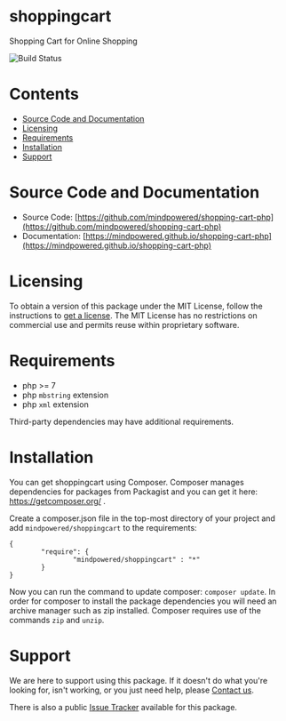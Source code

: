
shoppingcart
============
Shopping Cart for Online Shopping

![Build Status](https://mindpowered.dev/assets/images/github-badges/build-passing.svg)

Contents
========

* [Source Code and Documentation](#source-code-and-documentation)
* [Licensing](#licensing)
* [Requirements](#requirements)
* [Installation](#installation)
* [Support](#support)

# Source Code and Documentation
- Source Code: [https://github.com/mindpowered/shopping-cart-php](https://github.com/mindpowered/shopping-cart-php)
- Documentation: [https://mindpowered.github.io/shopping-cart-php](https://mindpowered.github.io/shopping-cart-php)

# Licensing
To obtain a version of this package under the MIT License, follow the instructions to [get a license][purchase]. The MIT License has no restrictions on commercial use and permits reuse within proprietary software.

# Requirements
- php >= 7
- php `mbstring` extension
- php `xml` extension


Third-party dependencies may have additional requirements.

# Installation

You can get shoppingcart using Composer. Composer manages dependencies for packages from Packagist and you can get it here: <https://getcomposer.org/> .

Create a composer.json file in the top-most directory of your project and add `mindpowered/shoppingcart` to the requirements:
```
{
        "require": {
                "mindpowered/shoppingcart" : "*"
        }
}
```
Now you can run the command to update composer: `composer update`. In order for composer to install the package dependencies you will need an archive manager such as zip installed. Composer requires use of the commands `zip` and `unzip`.


# Support
We are here to support using this package. If it doesn't do what you're looking for, isn't working, or you just need help, please [Contact us][contact].

There is also a public [Issue Tracker][bugs] available for this package.



[bugs]: https://github.com/mindpowered/shopping-cart-php/issues
[contact]: https://mindpowered.dev/support/?ref=shopping-cart-php/
[licensing]: https://mindpowered.dev/?ref=shopping-cart-php
[purchase]: https://mindpowered.dev/purchase/
